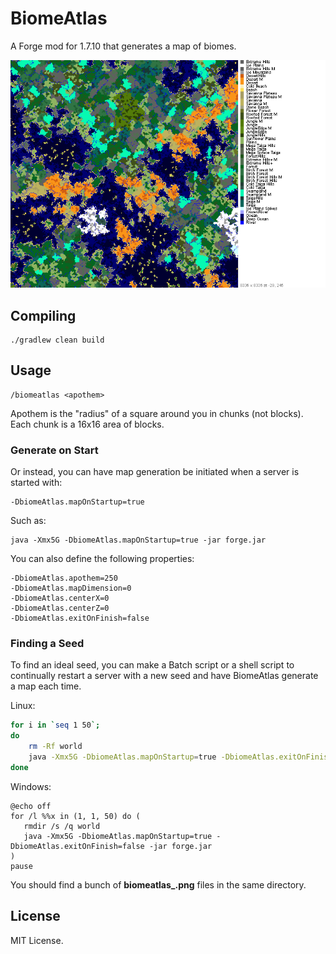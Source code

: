 # BiomeAtlas

A Forge mod for 1.7.10 that generates a map of biomes.

![Sample](readme/sample.png)

## Compiling

    ./gradlew clean build

## Usage

    /biomeatlas <apothem>
    
Apothem is the "radius" of a square around you in chunks (not blocks). Each chunk is a 16x16 area of blocks.

### Generate on Start

Or instead, you can have map generation be initiated when a server is started with:

	-DbiomeAtlas.mapOnStartup=true

Such as:

	java -Xmx5G -DbiomeAtlas.mapOnStartup=true -jar forge.jar

You can also define the following properties:

	-DbiomeAtlas.apothem=250
	-DbiomeAtlas.mapDimension=0
	-DbiomeAtlas.centerX=0
	-DbiomeAtlas.centerZ=0
	-DbiomeAtlas.exitOnFinish=false

### Finding a Seed

To find an ideal seed, you can make a Batch script or a shell script to continually restart a server with a new seed and have BiomeAtlas generate a map each time.

Linux:

```sh
for i in `seq 1 50`;
do
	rm -Rf world
	java -Xmx5G -DbiomeAtlas.mapOnStartup=true -DbiomeAtlas.exitOnFinish=false -jar forge.jar
done
```

Windows:

```batch
@echo off
for /l %%x in (1, 1, 50) do (
   rmdir /s /q world
   java -Xmx5G -DbiomeAtlas.mapOnStartup=true -DbiomeAtlas.exitOnFinish=false -jar forge.jar
)
pause
```

You should find a bunch of **biomeatlas_<seed>.png** files in the same directory.

## License

MIT License.
